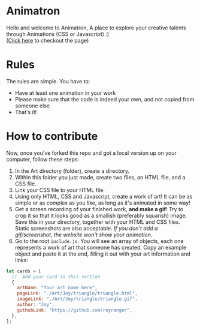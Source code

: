 # Animatron

Hello and welcome to Animatron, A place to explore your creative talents through Animations (CSS or Javascript) :)\
(<a href="https://adnan-s-husain.github.io/Animatron/" >Click here<a/> to checkout the page)

# Rules

The rules are simple. You have to:

- Have at least one animation in your work
- Please make sure that the code is indeed your own, and not copied from someone else
- That's it!

# How to contribute

Now, once you've forked this repo and got a local version up on your computer, follow these steps:

1. In the Art directory (folder), create a directory.
2. Within this folder you just made, create two files, an HTML file, and a CSS file.
3. Link your CSS file to your HTML file.
4. Using only HTML, CSS and Javascript, create a work of art! It can be as simple or as complex as you like, as long as it's animated in some way!
5. Get a screen recording of your finished work, **and make a gif**! Try to crop it so that it looks good as a smallish (preferably squarish) image. Save this in your directory, together with your HTML and CSS files. Static screenshots are also acceptable.
   _If you don't add a gif/screenshot, the website won't show your animation._
6. Go to the root `include.js`. You will see an array of objects, each one represents a work of art that someone has created. Copy an example object and paste it at the end, filling it out with your art information and links:

```js
let cards = [
  //  Add your card in this section
  {
    artName: "Your art name here",
    pageLink: "./Art/Joy/triangle/triangle.html",
    imageLink: "./Art/Joy/triangle/triangle.gif",
    author: "Joy",
    githubLink: "https://github.com/royranger",
  },
];
```
